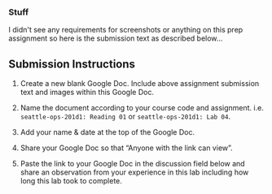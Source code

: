 ### Stuff

I didn't see any requirements for screenshots or anything on this prep assignment so here is the submission text as described below...

## Submission Instructions

1. Create a new blank Google Doc. Include above assignment submission text and images within this Google Doc.

2. Name the document according to your course code and assignment.
i.e. `seattle-ops-201d1: Reading 01` or `seattle-ops-201d1: Lab 04`.

3. Add your name & date at the top of the Google Doc.

4. Share your Google Doc so that “Anyone with the link can view”.

5. Paste the link to your Google Doc in the discussion field below and share an observation from your experience in this lab including how long this lab took to complete.